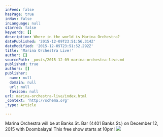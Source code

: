 ```yaml
---
inFeed: false
hasPage: true
inNav: false
inLanguage: null
starred: false
keywords: []
description: Where in the world is Marina Orchestra?
datePublished: '2015-12-09T23:51:56.314Z'
dateModified: '2015-12-09T23:51:52.292Z'
title: 'Marina Orchestra Live!'
author: []
sourcePath: _posts/2015-12-09-marina-orchestra-live.md
published: true
authors: []
publisher:
  name: null
  domain: null
  url: null
  favicon: null
url: marina-orchestra-live/index.html
_context: 'http://schema.org'
_type: Article

---
```

Marina Orchestra will be at Banks St. Bar (4401 Banks St.) on December 12, 2015 with Doombalaya! This free show starts at 10pm!
![](https://the-grid-user-content.s3-us-west-2.amazonaws.com/0c4b2658-4155-4b1a-b453-caec74a4dd1f.jpg)